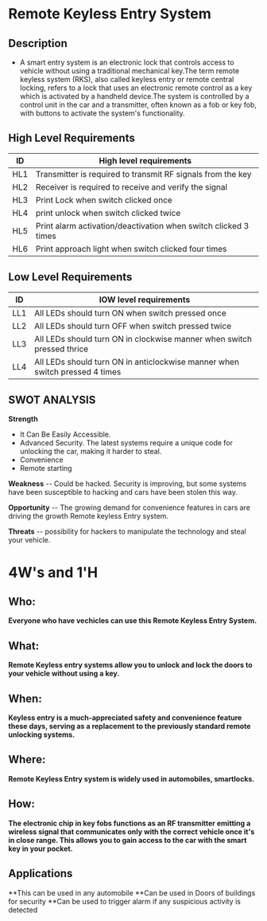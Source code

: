 # Remote Keyless Entry System 

## Description

* A smart entry system is an electronic lock that controls access to vehicle without using a traditional mechanical key.The term remote keyless system (RKS), also called keyless entry or remote central locking, refers to a lock that uses an electronic remote control as a key which is activated by a handheld device.The system is controlled by a control unit in the car and a transmitter, often known as a fob or key fob, with buttons to activate the system's functionality.


## High Level Requirements 
| ID  | High level requirements |
| ------------- | ------------- |
| HL1  |Transmitter is required to transmit RF signals from the key|
| HL2  |  Receiver is required to receive and verify the signal |
| HL3  | Print Lock when switch clicked once |
|HL4|print unlock when switch clicked twice|
|HL5|Print alarm activation/deactivation when switch clicked 3 times|
|HL6|Print approach light when switch clicked four times|



## Low Level Requirements
| ID  | lOW level requirements |
| ------------- | ------------- |
| LL1  |All LEDs should turn ON when switch pressed once|
| LL2  | All LEDs should turn OFF when switch pressed twice  |
| LL3  | All LEDs should turn ON in clockwise manner when switch pressed thrice |
|LL4|All LEDs should turn ON in anticlockwise manner when switch pressed 4 times|


## SWOT ANALYSIS
**Strength**
  * It Can Be Easily Accessible.
  * Advanced Security. The latest systems require a unique code for unlocking the car, making it harder to steal. 
  * Convenience
  * Remote starting
  
**Weakness**
-- Could be hacked. Security is improving, but some systems have been susceptible to hacking and cars have been stolen this way.

**Opportunity**
-- The growing demand for convenience features in cars are driving the growth Remote keyless Entry system.

**Threats**
-- possibility for hackers to manipulate the technology and steal your vehicle.

# 4W&#39;s and 1&#39;H

## Who:

**Everyone who have vechicles can use this Remote Keyless Entry System.**

## What:

**Remote Keyless entry systems allow you to unlock and lock the doors to your vehicle without using a key.**

## When:

**Keyless entry is a much-appreciated safety and convenience feature these days, serving as a replacement to the previously standard remote unlocking systems.**

## Where:

**Remote Keyless Entry system is widely used in automobiles, smartlocks.**

## How:

**The electronic chip in key fobs functions as an RF transmitter emitting a wireless signal that communicates only with the correct vehicle once it's in close range. This allows you to gain access to the car with the smart key in your pocket.**

## Applications

**This can be used in any automobile 
**Can be used in Doors of buildings for security
**Can be used to trigger alarm if any suspicious activity is detected
